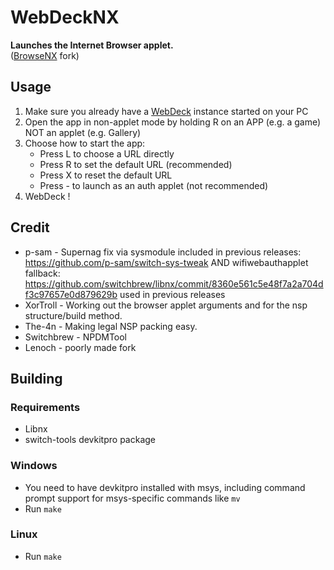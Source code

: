 # WebDeckNX
**Launches the Internet Browser applet.**
<br>
([BrowseNX](https://github.com/crc-32/BrowseNX) fork)

## Usage
1. Make sure you already have a [WebDeck](https://github.com/Lenochxd/WebDeck) instance started on your PC
2. Open the app in non-applet mode by holding R on an APP (e.g. a game) NOT an applet (e.g. Gallery)
3. Choose how to start the app:
    - Press L to choose a URL directly
    - Press R to set the default URL (recommended)
    - Press X to reset the default URL
    - Press - to launch as an auth applet (not recommended)
4. WebDeck !

## Credit
- p-sam - Supernag fix via sysmodule included in previous releases: https://github.com/p-sam/switch-sys-tweak AND wifiwebauthapplet fallback: https://github.com/switchbrew/libnx/commit/8360e561c5e48f7a2a704df3c97657e0d879629b used in previous releases
- XorTroll - Working out the browser applet arguments and for the nsp structure/build method.
- The-4n - Making legal NSP packing easy.
- Switchbrew - NPDMTool
- Lenoch - poorly made fork

## Building

### Requirements
 - Libnx
 - switch-tools devkitpro package

### Windows
 - You need to have devkitpro installed with msys, including command prompt support for msys-specific commands like `mv`
 - Run `make`

### Linux
 - Run `make`
